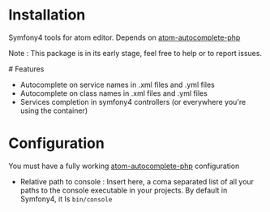 # Installation

Symfony4 tools for atom editor.
Depends on [atom-autocomplete-php](https://atom.io/packages/atom-autocomplete-php)

Note : This package is in its early stage, feel free to help or to report issues.

# Features

- Autocomplete on service names in .xml files and .yml files
- Autocomplete on class names in .xml files and .yml files
- Services completion in symfony4 controllers (or everywhere you're using the container)

# Configuration

You must have a fully working [atom-autocomplete-php](https://atom.io/packages/atom-autocomplete-php) configuration

- Relative path to console : Insert here, a coma separated list of all your paths to the console executable in your projects. By default in Symfony4, it Is ```bin/console```
